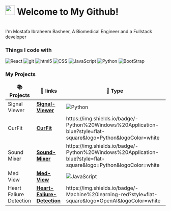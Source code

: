 <h1><img src="https://emojis.slackmojis.com/emojis/images/1531849430/4246/blob-sunglasses.gif?1531849430" width="30"/> Welcome to My Github!</h1>


<p></br> I'm Mostafa Ibraheem Basheer, A Biomedical Engineer and a Fullstack developer</p>
<h3>Things I code with</h3>
<p>
  <img alt="React" src="https://img.shields.io/badge/-React-45b8d8?style=flat-square&logo=react&logoColor=white" />
  <img alt="git" src="https://img.shields.io/badge/-Git-F05032?style=flat-square&logo=git&logoColor=white" />
  <img alt="html5" src="https://img.shields.io/badge/-HTML5-E34F26?style=flat-square&logo=html5&logoColor=white" />
  <img alt="CSS" src="https://img.shields.io/badge/-CSS-blueviolet?style=flat-square&logo=CSS3&logoColor=white" />
  <img alt="JavaScript" src="https://img.shields.io/badge/-JavaScript-yellow?style=flat-square&logo=JavaScript&logoColor=white" />
  <img alt="Python" src="https://img.shields.io/badge/-Python-blue?style=flat-square&logo=Python&logoColor=white" />
  <img alt="BootStrap" src="https://img.shields.io/badge/-BootStrap-ff69b4?style=flat-square&logo=BootStrap&logoColor=white" />
</p>
<h3>My Projects</h3>
<table>
  <thead align="center">
    <tr border: none;>
      <td><b>📚 Projects</b></td>
      <td><b>🔗 links</b></td>
      <td><b>🎁 Type</b></td>
    </tr>
  </thead>
  <tbody>
    <tr>
      <td>Signal Viewer</td>
      <td><a href="https://github.com/Mostafa-Ibraheem-basheer/Signal-viewer"><b>Signal-Viewer</b></a></td>
      <td><img alt="Python" src="https://img.shields.io/badge/-Python%20Windows%20Application-blue?style=flat-square&logo=Python&logoColor=white" /></td>
    </tr>
    <tr>
      <td>CurFit</td>
      <td><a href="https://github.com/Mostafa-Ibraheem-basheer/CurFit"><b>CurFit</b></a></td>
      <td>https://img.shields.io/badge/-Python%20Windows%20Application-blue?style=flat-square&logo=Python&logoColor=white</td>
    </tr>
    <tr>
      <td>Sound Mixer</td>
      <td><a href="https://github.com/Mostafa-Ibraheem-basheer/Sound-Mixer"><b>Sound-Mixer</b></a></td>
      <td>https://img.shields.io/badge/-Python%20Windows%20Application-blue?style=flat-square&logo=Python&logoColor=white</td>
    </tr>
    <tr>
      <td>Med View</td>
      <td><a href="https://github.com/Mostafa-Ibraheem-basheer/MedView"><b>Med-View</b></a></td>
      <td><img alt="JavaScript" src="https://img.shields.io/badge/-JavaScripts%20Web%20Application-yellow?style=flat-square&logo=JavaScript&logoColor=white" /></td>
    </tr>
    <tr>
      <td>Heart Faliure Detection</td>
      <td><a href="https://github.com/Mostafa-Ibraheem-basheer/heart-failure-detection"><b>Heart-Faliure-Detection</b></a></td>
      <td>https://img.shields.io/badge/-Machine%20learning-red?style=flat-square&logo=OpenAI&logoColor=white</td>
    </tr>
  </tbody>
</table>
